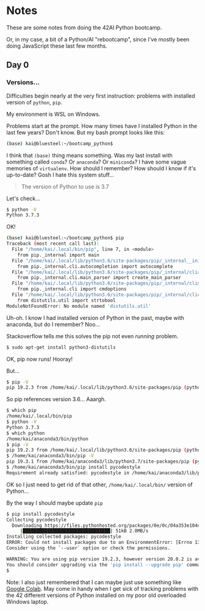 # Notes

These are some notes from doing the 42AI Python bootcamp.

Or, in my case, a bit of a Python/AI "rebootcamp", since I've mostly been doing JavaScript these last few months.

## Day 0

### Versions...

Difficulties begin nearly at the very first instruction:  problems with installed version of `python`, `pip`.

My environment is WSL on Windows.

Problems start at the prompt. How many times have I installed Python in the last few years? Don't know. But my bash prompt looks like this:

```bash
(base) kai@bluesteel:~/bootcamp_python$ 
```

I think that `(base)` thing means something. Was my last install with something called `conda`? Or `anaconda`? Or `miniconda`? I have some vague memories of `virtualenv`. How should I remember? How should I know if it's up-to-date? Gosh I hate this system stuff...

> The version of Python to use is 3.7

Let's check...

```bash
$ python -V
Python 3.7.3
```

OK!

```bash
(base) kai@bluesteel:~/bootcamp_python$ pip
Traceback (most recent call last):
  File "/home/kai/.local/bin/pip", line 7, in <module>
    from pip._internal import main
  File "/home/kai/.local/lib/python3.6/site-packages/pip/_internal__init__.py", line 40, in <module>
    from pip._internal.cli.autocompletion import autocomplete
  File "/home/kai/.local/lib/python3.6/site-packages/pip/_internal/cliautocompletion.py", line 8, in <module>
    from pip._internal.cli.main_parser import create_main_parser
  File "/home/kai/.local/lib/python3.6/site-packages/pip/_internal/climain_parser.py", line 7, in <module>
    from pip._internal.cli import cmdoptions
  File "/home/kai/.local/lib/python3.6/site-packages/pip/_internal/clicmdoptions.py", line 15, in <module>
    from distutils.util import strtobool
ModuleNotFoundError: No module named 'distutils.util'
```

Uh-oh. I know I had installed version of Python in the past, maybe with anaconda, but do I remember? Noo...

Stackoverflow tells me this solves the pip not even _running_ problem.

```bash
$ sudo apt-get install python3-distutils
```

OK, pip now runs! Hooray!

But...

```bash
$ pip -V 
pip 19.2.3 from /home/kai/.local/lib/python3.6/site-packages/pip (python 3.6) 
```

So pip references version 3.6... Aaargh.

```bash
$ which pip
/home/kai/.local/bin/pip
$ python -V
Python 3.7.3
$ which python
/home/kai/anaconda3/bin/python
$ pip -V
pip 19.2.3 from /home/kai/.local/lib/python3.6/site-packages/pip (python 3.6)
$ /home/kai/anaconda3/bin/pip -V
pip 19.3.1 from /home/kai/anaconda3/lib/python3.7/site-packages/pip (python 3.7)
$ /home/kai/anaconda3/bin/pip install pycodestyle
Requirement already satisfied: pycodestyle in /home/kai/anaconda3/lib/python3.7/site-packages (2.5.0)
```

OK so I just need to get rid of that other, `/home/kai/.local/bin/` version of Python...

By the way I should maybe update `pip`

```bash
$ pip install pycodestyle
Collecting pycodestyle
  Downloading https://files.pythonhosted.org/packages/0e/0c/04a353e104d2f324f8ee5f4b32012618c1c86dd79e52a433b64fceed511b/pycodestyle-2.5.0-py2.py3-none-any.whl (51kB)
     |████████████████████████████████| 51kB 2.0MB/s
Installing collected packages: pycodestyle
ERROR: Could not install packages due to an EnvironmentError: [Errno 13] Permission denied: '/usr/local/lib/python3.6/dist-packages/pycodestyle.py'
Consider using the `--user` option or check the permissions.

WARNING: You are using pip version 19.2.3, however version 20.0.2 is available.
You should consider upgrading via the 'pip install --upgrade pip' command.
$
```

Note: I also just remembered that I can maybe just use something like [Google Colab](https://colab.research.google.com/). May come in handy when I get sick of tracking problems with the 42 different versions of Python installed on my poor old overloaded Windows laptop.
